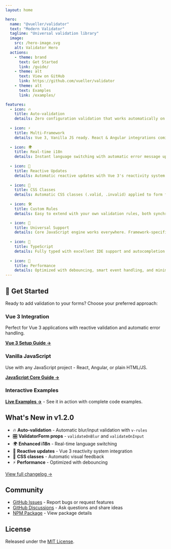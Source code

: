 ```yaml
---
layout: home

hero:
  name: "@vueller/validator"
  text: "Modern Validator"
  tagline: "Universal validation library"
  image:
    src: /hero-image.svg
    alt: Validator Hero
  actions:
    - theme: brand
      text: Get Started
      link: /guide/
    - theme: alt
      text: View on GitHub
      link: https://github.com/vueller/validator
    - theme: alt
      text: Examples
      link: /examples/

features:
  - icon: 🔥
    title: Auto-validation
    details: Zero configuration validation that works automatically on blur/input events with visual feedback.
    
  - icon: ⚡
    title: Multi-Framework
    details: Vue 3, Vanilla JS ready. React & Angular integrations coming soon.
    
  - icon: 🌍
    title: Real-time i18n
    details: Instant language switching with automatic error message updates in multiple languages.
    
  - icon: 🔄
    title: Reactive Updates
    details: Automatic reactive updates with Vue 3's reactivity system for seamless user experience.
    
  - icon: 🎨
    title: CSS Classes
    details: Automatic CSS classes (.valid, .invalid) applied to form fields for instant visual feedback.
    
  - icon: 🛠️
    title: Custom Rules
    details: Easy to extend with your own validation rules, both synchronous and asynchronous.

  - icon: 📱
    title: Universal Support
    details: Core JavaScript engine works everywhere. Framework-specific integrations for optimal developer experience.
    
  - icon: 🔷
    title: TypeScript
    details: Fully typed with excellent IDE support and autocompletion out of the box.
    
  - icon: 🚀
    title: Performance
    details: Optimized with debouncing, smart event handling, and minimal bundle size.
---
```


## 🚀 Get Started

Ready to add validation to your forms? Choose your preferred approach:

### Vue 3 Integration
Perfect for Vue 3 applications with reactive validation and automatic error handling.

**[Vue 3 Setup Guide →](./guide/vue/setup)**

### Vanilla JavaScript  
Use with any JavaScript project - React, Angular, or plain HTML/JS.

**[JavaScript Core Guide →](./guide/js/core)**

### Interactive Examples
**[Live Examples →](./examples/)** - See it in action with complete code examples.

## What's New in v1.2.0

- 🔥 **Auto-validation** - Automatic blur/input validation with `v-rules`
- 🎛️ **ValidatorForm props** - `validateOnBlur` and `validateOnInput` 
- 🌍 **Enhanced i18n** - Real-time language switching
- 🔄 **Reactive updates** - Vue 3 reactivity system integration
- 🎨 **CSS classes** - Automatic visual feedback
- ⚡ **Performance** - Optimized with debouncing

[View full changelog →](/changelog)

## Community

- [GitHub Issues](https://github.com/vueller/validator/issues) - Report bugs or request features
- [GitHub Discussions](https://github.com/vueller/validator/discussions) - Ask questions and share ideas
- [NPM Package](https://www.npmjs.com/package/@vueller/validator) - View package details

## License

Released under the [MIT License](https://github.com/vueller/validator/blob/main/LICENSE).
